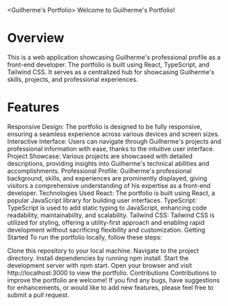 <Guilherme's Portfolio>
Welcome to Guilherme's Portfolio!

<h1>Overview</h1>
This is a web application showcasing Guilherme's professional profile as a front-end developer. The portfolio is built using React, TypeScript, and Tailwind CSS. It serves as a centralized hub for showcasing Guilherme's skills, projects, and professional experiences.

<h1>Features</h1>
Responsive Design: The portfolio is designed to be fully responsive, ensuring a seamless experience across various devices and screen sizes.
Interactive Interface: Users can navigate through Guilherme's projects and professional information with ease, thanks to the intuitive user interface.
Project Showcase: Various projects are showcased with detailed descriptions, providing insights into Guilherme's technical abilities and accomplishments.
Professional Profile: Guilherme's professional background, skills, and experiences are prominently displayed, giving visitors a comprehensive understanding of his expertise as a front-end developer.
Technologies Used
React: The portfolio is built using React, a popular JavaScript library for building user interfaces.
TypeScript: TypeScript is used to add static typing to JavaScript, enhancing code readability, maintainability, and scalability.
Tailwind CSS: Tailwind CSS is utilized for styling, offering a utility-first approach and enabling rapid development without sacrificing flexibility and customization.
Getting Started
To run the portfolio locally, follow these steps:

Clone this repository to your local machine.
Navigate to the project directory.
Install dependencies by running npm install.
Start the development server with npm start.
Open your browser and visit http://localhost:3000 to view the portfolio.
Contributions
Contributions to improve the portfolio are welcome! If you find any bugs, have suggestions for enhancements, or would like to add new features, please feel free to submit a pull request.